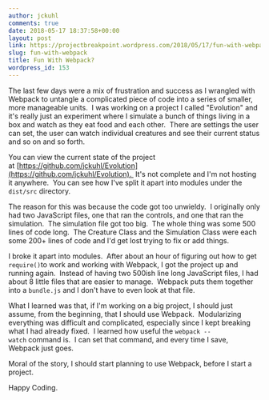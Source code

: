 ```yaml
---
author: jckuhl
comments: true
date: 2018-05-17 18:37:58+00:00
layout: post
link: https://projectbreakpoint.wordpress.com/2018/05/17/fun-with-webpack/
slug: fun-with-webpack
title: Fun With Webpack?
wordpress_id: 153
---
```


The last few days were a mix of frustration and success as I wrangled with Webpack to untangle a complicated piece of code into a series of smaller, more manageable units.  I was working on a project I called "Evolution" and it's really just an experiment where I simulate a bunch of things living in a box and watch as they eat food and each other.  There are settings the user can set, the user can watch individual creatures and see their current status and so on and so forth.

You can view the current state of the project at [https://github.com/jckuhl/Evolution](https://github.com/jckuhl/Evolution).  It's not complete and I'm not hosting it anywhere.  You can see how I've split it apart into modules under the `dist/src` directory.

The reason for this was because the code got too unwieldy.  I originally only had two JavaScript files, one that ran the controls, and one that ran the simulation.  The simulation file got too big.  The whole thing was some 500 lines of code long.  The Creature Class and the Simulation Class were each some 200+ lines of code and I'd get lost trying to fix or add things.

I broke it apart into modules.  After about an hour of figuring out how to get `require()`to work and working with Webpack, I got the project up and running again.  Instead of having two 500ish line long JavaScript files, I had about 8 little files that are easier to manage.  Webpack puts them together into a `bundle.js` and I don't have to even look at that file.

What I learned was that, if I'm working on a big project, I should just assume, from the beginning, that I should use Webpack.  Modularizing everything was difficult and complicated, especially since I kept breaking what I had already fixed.  I learned how useful the `webpack --watch` command is.  I can set that command, and every time I save, Webpack just goes.

Moral of the story, I should start planning to use Webpack, before I start a project.

Happy Coding.
